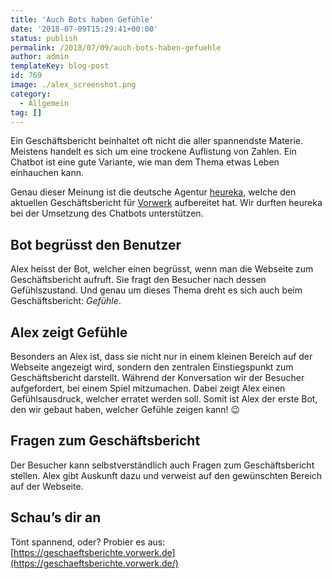 ```yaml
---
title: 'Auch Bots haben Gefühle'
date: '2018-07-09T15:29:41+00:00'
status: publish
permalink: /2018/07/09/auch-bots-haben-gefuehle
author: admin
templateKey: blog-post
id: 769
image: ./alex_screenshot.png
category:
  - Allgemein
tag: []
---
```


Ein Geschäftsbericht beinhaltet oft nicht die aller spannendste Materie. Meistens handelt es sich um eine trockene Auflistung von Zahlen. Ein Chatbot ist eine gute Variante, wie man dem Thema etwas Leben einhauchen kann.

Genau dieser Meinung ist die deutsche Agentur [heureka](https://www.heureka.de/heureka-einfach-kommunizieren/), welche den aktuellen Geschäftsbericht für [Vorwerk](https://corporate.vorwerk.de/home/) aufbereitet hat. Wir durften heureka bei der Umsetzung des Chatbots unterstützen.

## Bot begrüsst den Benutzer

Alex heisst der Bot, welcher einen begrüsst, wenn man die Webseite zum Geschäftsbericht aufruft. Sie fragt den Besucher nach dessen Gefühlszustand. Und genau um dieses Thema dreht es sich auch beim Geschäftsbericht: _Gefühle_.

## Alex zeigt Gefühle

Besonders an Alex ist, dass sie nicht nur in einem kleinen Bereich auf der Webseite angezeigt wird, sondern den zentralen Einstiegspunkt zum Geschäftsbericht darstellt. Während der Konversation wir der Besucher aufgefordert, bei einem Spiel mitzumachen. Dabei zeigt Alex einen Gefühlsausdruck, welcher erratet werden soll. Somit ist Alex der erste Bot, den wir gebaut haben, welcher Gefühle zeigen kann! 😉

## Fragen zum Geschäftsbericht

Der Besucher kann selbstverständlich auch Fragen zum Geschäftsbericht stellen. Alex gibt Auskunft dazu und verweist auf den gewünschten Bereich auf der Webseite.

## Schau’s dir an

Tönt spannend, oder? Probier es aus: [https://geschaeftsberichte.vorwerk.de](https://geschaeftsberichte.vorwerk.de/)
